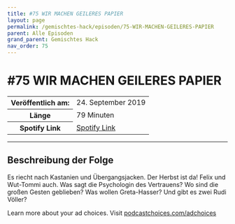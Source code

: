 ```yaml
---
title: #75 WIR MACHEN GEILERES PAPIER
layout: page
permalink: /gemischtes-hack/episoden/75-WIR-MACHEN-GEILERES-PAPIER
parent: Alle Episoden
grand_parent: Gemischtes Hack
nav_order: 75
---
```


# #75 WIR MACHEN GEILERES PAPIER
<table class="resp-table dcf-table dcf-table-responsive dcf-table-bordered dcf-table-striped dcf-w-100%">
                    <tbody>
                        <tr>
                            <th scope="row">Veröffentlich am:</th>
                            <td data-label="Veröffentlich am:">24. September 2019</td>
                        </tr>
                        <tr>
                            <th scope="row">Länge </th>
                            <td data-label="Länge ">79 Minuten</td>
                        </tr><tr>
                                <th scope="row">Spotify Link</th>
                                <td data-label="Spotify Link"><a href="https://open.spotify.com/episode/5xReT6LgW87qpARIk1v5yr">Spotify Link</a></td>
                            </tr></tbody>
                </table>

***

## Beschreibung der Folge

<div>
<p>Es riecht nach Kastanien und Übergangsjacken. Der Herbst ist da! Felix und Wut-Tommi auch. Was sagt die Psychologin des Vertrauens? Wo sind die großen Gesten geblieben? Was wollen Greta-Hasser? Und gibt es zwei Rudi Völler?</p><p> </p><p>Learn more about your ad choices. Visit <a href="https://podcastchoices.com/adchoices">podcastchoices.com/adchoices</a></p>  
</div>

